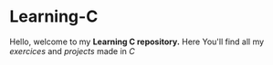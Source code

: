 # Learning-C

Hello, welcome to my **Learning C repository.**
Here You'll find all my *exercices* and *projects* made in *C*
